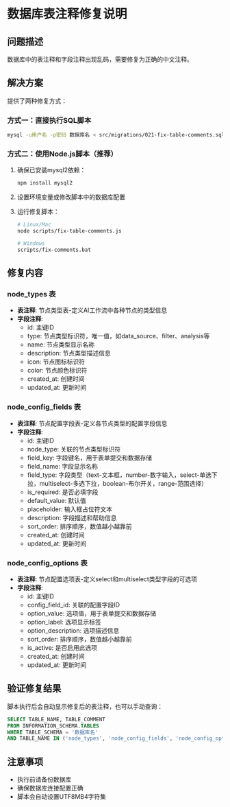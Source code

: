 # 数据库表注释修复说明

## 问题描述
数据库中的表注释和字段注释出现乱码，需要修复为正确的中文注释。

## 解决方案
提供了两种修复方式：

### 方式一：直接执行SQL脚本
```bash
mysql -u用户名 -p密码 数据库名 < src/migrations/021-fix-table-comments.sql
```

### 方式二：使用Node.js脚本（推荐）
1. 确保已安装mysql2依赖：
   ```bash
   npm install mysql2
   ```

2. 设置环境变量或修改脚本中的数据库配置

3. 运行修复脚本：
   ```bash
   # Linux/Mac
   node scripts/fix-table-comments.js
   
   # Windows
   scripts/fix-comments.bat
   ```

## 修复内容

### node_types 表
- **表注释**: 节点类型表-定义AI工作流中各种节点的类型信息
- **字段注释**:
  - id: 主键ID
  - type: 节点类型标识符，唯一值，如data_source、filter、analysis等
  - name: 节点类型显示名称
  - description: 节点类型描述信息
  - icon: 节点图标标识符
  - color: 节点颜色标识符
  - created_at: 创建时间
  - updated_at: 更新时间

### node_config_fields 表
- **表注释**: 节点配置字段表-定义各节点类型的配置字段信息
- **字段注释**:
  - id: 主键ID
  - node_type: 关联的节点类型标识符
  - field_key: 字段键名，用于表单提交和数据存储
  - field_name: 字段显示名称
  - field_type: 字段类型（text-文本框，number-数字输入，select-单选下拉，multiselect-多选下拉，boolean-布尔开关，range-范围选择）
  - is_required: 是否必填字段
  - default_value: 默认值
  - placeholder: 输入框占位符文本
  - description: 字段描述和帮助信息
  - sort_order: 排序顺序，数值越小越靠前
  - created_at: 创建时间
  - updated_at: 更新时间

### node_config_options 表
- **表注释**: 节点配置选项表-定义select和multiselect类型字段的可选项
- **字段注释**:
  - id: 主键ID
  - config_field_id: 关联的配置字段ID
  - option_value: 选项值，用于表单提交和数据存储
  - option_label: 选项显示标签
  - option_description: 选项描述信息
  - sort_order: 排序顺序，数值越小越靠前
  - is_active: 是否启用此选项
  - created_at: 创建时间
  - updated_at: 更新时间

## 验证修复结果
脚本执行后会自动显示修复后的表注释，也可以手动查询：

```sql
SELECT TABLE_NAME, TABLE_COMMENT 
FROM INFORMATION_SCHEMA.TABLES 
WHERE TABLE_SCHEMA = '数据库名' 
AND TABLE_NAME IN ('node_types', 'node_config_fields', 'node_config_options');
```

## 注意事项
- 执行前请备份数据库
- 确保数据库连接配置正确
- 脚本会自动设置UTF8MB4字符集 